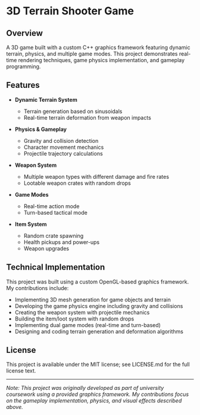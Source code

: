 # 3D Terrain Shooter Game

## Overview

A 3D game built with a custom C++ graphics framework featuring dynamic terrain, physics, and multiple game modes. This project demonstrates real-time rendering techniques, game physics implementation, and gameplay programming.

## Features

- **Dynamic Terrain System**
  - Terrain generation based on sinusoidals
  - Real-time terrain deformation from weapon impacts

- **Physics & Gameplay**
  - Gravity and collision detection
  - Character movement mechanics
  - Projectile trajectory calculations

- **Weapon System**
  - Multiple weapon types with different damage and fire rates
  - Lootable weapon crates with random drops

- **Game Modes**
  - Real-time action mode
  - Turn-based tactical mode
    
- **Item System**
  - Random crate spawning
  - Health pickups and power-ups
  - Weapon upgrades

## Technical Implementation

This project was built using a custom OpenGL-based graphics framework. My contributions include:

- Implementing 3D mesh generation for game objects and terrain
- Developing the game physics engine including gravity and collisions
- Creating the weapon system with projectile mechanics
- Building the item/loot system with random drops
- Implementing dual game modes (real-time and turn-based)
- Designing and coding terrain generation and deformation algorithms

## License

This project is available under the MIT license; see LICENSE.md for the full license text.

---

*Note: This project was originally developed as part of university coursework using a provided graphics framework. My contributions focus on the gameplay implementation, physics, and visual effects described above.*
